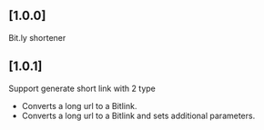 ## [1.0.0]

Bit.ly shortener

## [1.0.1]

Support generate short link with 2 type

* Converts a long url to a Bitlink.
* Converts a long url to a Bitlink and sets additional parameters.
